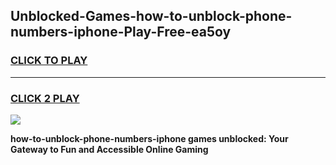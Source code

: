 
## Unblocked-Games-how-to-unblock-phone-numbers-iphone-Play-Free-ea5oy
<h3>
<a href="https://premium76.site?title=how-to-unblock-phone-numbers-iphone&ref=23A">CLICK TO PLAY</a></h3>
<hr>

<h3>
<a href="https://premium76.site?title=how-to-unblock-phone-numbers-iphone&ref=23A">CLICK 2 PLAY</a>
  
</h3>

<a href="https://premium76.site?title=how-to-unblock-phone-numbers-iphone&ref=23A"><img src="https://clearcache.store/games.png"></a>


**how-to-unblock-phone-numbers-iphone games unblocked: Your Gateway to Fun and Accessible Online Gaming**
